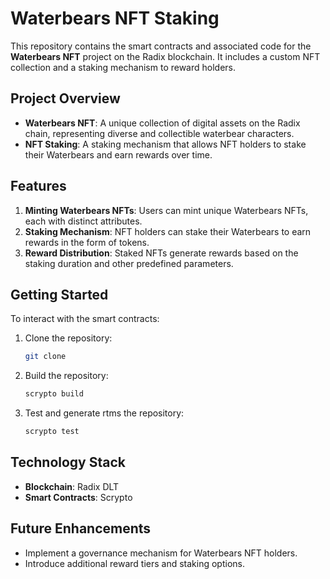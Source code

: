 # Waterbears NFT Staking

This repository contains the smart contracts and associated code for the **Waterbears NFT** project on the Radix blockchain. It includes a custom NFT collection and a staking mechanism to reward holders.

## Project Overview

- **Waterbears NFT**: A unique collection of digital assets on the Radix chain, representing diverse and collectible waterbear characters.
- **NFT Staking**: A staking mechanism that allows NFT holders to stake their Waterbears and earn rewards over time.

## Features

1. **Minting Waterbears NFTs**: Users can mint unique Waterbears NFTs, each with distinct attributes.
2. **Staking Mechanism**: NFT holders can stake their Waterbears to earn rewards in the form of tokens.
3. **Reward Distribution**: Staked NFTs generate rewards based on the staking duration and other predefined parameters.

## Getting Started

To interact with the smart contracts:

1. Clone the repository:
   ```bash
   git clone
   ```
2. Build the repository:
   ```bash
   scrypto build
   ```
3. Test and generate rtms the repository:
   ```bash
   scrypto test
   ```

## Technology Stack

- **Blockchain**: Radix DLT
- **Smart Contracts**: Scrypto

## Future Enhancements

- Implement a governance mechanism for Waterbears NFT holders.
- Introduce additional reward tiers and staking options.

